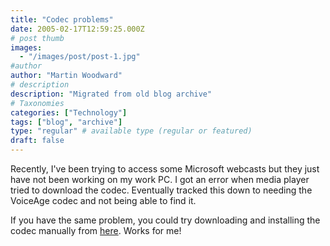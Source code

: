 ```yaml
---
title: "Codec problems"
date: 2005-02-17T12:59:25.000Z
# post thumb
images:
  - "/images/post/post-1.jpg"
#author
author: "Martin Woodward"
# description
description: "Migrated from old blog archive"
# Taxonomies
categories: ["Technology"]
tags: ["blog", "archive"]
type: "regular" # available type (regular or featured)
draft: false
---
```


Recently, I've been trying to access some Microsoft webcasts but they just have not been working on my work PC.  I got an error when media player tried to download the codec.  Eventually tracked this down to needing the VoiceAge codec and not being able to find it.

If you have the same problem, you could try downloading and installing the codec manually from [here](http://www.voiceage.com/codecsite/media/acelpacm.exe).  Works for me!